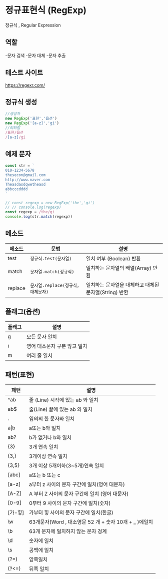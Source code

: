# 정규표현식 (RegExp)

정규식 , Regular Expression

## 역할

-문자 검색
-문자 대체
-문자 추출

## 테스트 사이트

https://regexr.com/

## 정규식 생성

```js
//생성자
new RegExp('표현','옵션')
new RegExp('[a-z]','gi')
//리터럴 
/표현/옵션
/[a-z]/gi
```

## 예제 문자
```js
const str = `
010-1234-5678
thesecon@gmail.com
http://www.naver.com
Theasdasdqwetheasd
abbcccdddd
`

// const regexp = new RegExp('the','gi')
// // console.log(regexp)
const regexp = /the/gi
console.log(str.match(regexp))
```

## 메소드

메소드 | 문법 | 설명
--|--|--
test | `정규식.test(문자열)` | 일치 여부 (Boolean) 반환
match |	`문자열.match(정규식)`|일치하는 문자열의 배열(Array) 반환
replace |	`문자열.replace(정규식,대체문자)`	| 일치하는 문자열을 대체하고 대체된 문자열(String) 반환

## 플래그(옵션)

플래그 | 설명
--|--
g | 모든 문자 일치
i | 영어 대소문자 구분 않고 일치
m | 여러 줄 일치

## 패턴(표현)
패턴 | 설명
--|--
^ab | 줄 (Line) 시작에 있는 ab 와 일치
ab$ | 줄(Line) 끝에 있는 ab 와 일치
. | 임의의 한 문자와 일치  
a\|b | a또는 b와 일치  
ab? | b가 없거나 b와 일치
{3} |3개 연속 일치
{3,} |3개이상 연속 일치
{3,5} |3개 이상 5개이하(3~5개)연속 일치
[abc] | a또는 b 또는 c
[a-z] | a부터 z 사이의 문자 구간에 일치(영어 대문자)
[A-Z] | A 부터 Z 사이의 문자 구간에 일치 (영어 대문자)
[0-9] | 0부터 9 사이의 문자 구간에 일치(숫자)
[가-힣] | 가부터 힣 사이의 문자 구간에 일치(한글)
\w | 63개문자(Word , 대소영문 52 개 + 숫자 10개 + _ )에일치
\b | 63개 문자에 일치하지 않는 문자 경계
\d | 숫자에 일치
\s | 공백에 일치
(?=) |앞쪽일치
(?<=) | 뒤쪽 일치